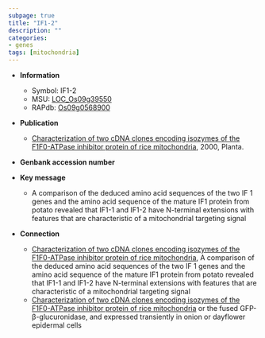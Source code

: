 ```yaml
---
subpage: true
title: "IF1-2"
description: ""
categories:
- genes
tags: [mitochondria]
---
```


* **Information**  
    + Symbol: IF1-2  
    + MSU: [LOC_Os09g39550](http://rice.plantbiology.msu.edu/cgi-bin/ORF_infopage.cgi?orf=LOC_Os09g39550)  
    + RAPdb: [Os09g0568900](http://rapdb.dna.affrc.go.jp/viewer/gbrowse_details/irgsp1?name=Os09g0568900)  

* **Publication**  
    + [Characterization of two cDNA clones encoding isozymes of the F1F0-ATPase inhibitor protein of rice mitochondria](http://www.ncbi.nlm.nih.gov/pubmed?term=Characterization+of+two+cDNA+clones+encoding+isozymes+of+the+F1F0-ATPase+inhibitor+protein+of+rice+mitochondria%5BTitle%5D), 2000, Planta.

* **Genbank accession number**  

* **Key message**  
    + A comparison of the deduced amino acid sequences of the two IF 1 genes and the amino acid sequence of the mature IF1 protein from potato revealed that IF1-1 and IF1-2 have N-terminal extensions with features that are characteristic of a mitochondrial targeting signal

* **Connection**  
    + [Characterization of two cDNA clones encoding isozymes of the F1F0-ATPase inhibitor protein of rice mitochondria](http://www.ncbi.nlm.nih.gov/pubmed?term=Characterization+of+two+cDNA+clones+encoding+isozymes+of+the+F1F0-ATPase+inhibitor+protein+of+rice+mitochondria%5BTitle%5D), A comparison of the deduced amino acid sequences of the two IF 1 genes and the amino acid sequence of the mature IF1 protein from potato revealed that IF1-1 and IF1-2 have N-terminal extensions with features that are characteristic of a mitochondrial targeting signal
    + [Characterization of two cDNA clones encoding isozymes of the F1F0-ATPase inhibitor protein of rice mitochondria](GFP) or the fused GFP-β-glucuronidase, and expressed transiently in onion or dayflower epidermal cells



